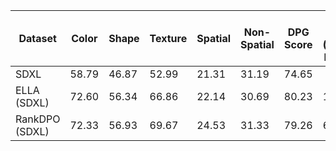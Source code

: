 | Dataset | Color | Shape | Texture | Spatial | Non-Spatial | DPG Score | Train Time (A100 Days) | Training Data | Same Inference Time |
| --- | --- | --- | --- | --- | --- | --- | --- | --- | --- |
| SDXL | 58.79 | 46.87 | 52.99 | 21.31 | 31.19 | 74.65 |  |  |  |
| ELLA (SDXL) | 72.60 | 56.34 | 66.86 | 22.14 | 30.69 | 80.23 | 112 | 34M | X |
| RankDPO (SDXL) | 72.33 | 56.93 | 69.67 | 24.53 | 31.33 | 79.26 | 6 | 0.24M |  |
